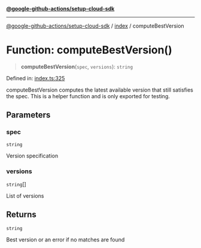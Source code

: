 [**@google-github-actions/setup-cloud-sdk**](../../README.md)

***

[@google-github-actions/setup-cloud-sdk](../../modules.md) / [index](../README.md) / computeBestVersion

# Function: computeBestVersion()

> **computeBestVersion**(`spec`, `versions`): `string`

Defined in: [index.ts:325](https://github.com/google-github-actions/setup-cloud-sdk/blob/main/src/index.ts#L325)

computeBestVersion computes the latest available version that still satisfies
the spec. This is a helper function and is only exported for testing.

## Parameters

### spec

`string`

Version specification

### versions

`string`[]

List of versions

## Returns

`string`

Best version or an error if no matches are found
